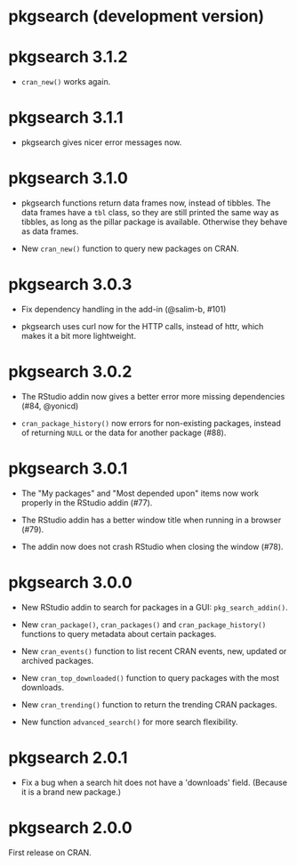 # pkgsearch (development version)

# pkgsearch 3.1.2

* `cran_new()` works again.

# pkgsearch 3.1.1

* pkgsearch gives nicer error messages now.

# pkgsearch 3.1.0

* pkgsearch functions return data frames now, instead of tibbles.
  The data frames have a `tbl` class, so they are still printed the
  same way as tibbles, as long as the pillar package is available.
  Otherwise they behave as data frames.

* New `cran_new()` function to query new packages on CRAN.

# pkgsearch 3.0.3

* Fix dependency handling in the add-in (@salim-b, #101)

* pkgsearch uses curl now for the HTTP calls, instead of httr, which makes
  it a bit more lightweight.

# pkgsearch 3.0.2

* The RStudio addin now gives a better error more missing dependencies
  (#84, @yonicd)

* `cran_package_history()` now errors for non-existing packages, instead
  of returning `NULL` or the data for another package (#88).

# pkgsearch 3.0.1

* The "My packages" and "Most depended upon" items now work properly
  in the RStudio addin (#77).

* The RStudio addin has a better window title when running in a
  browser (#79).

* The addin now does not crash RStudio when closing the window (#78).

# pkgsearch 3.0.0

* New RStudio addin to search for packages in a GUI:
  `pkg_search_addin()`.

* New `cran_package()`, `cran_packages()` and `cran_package_history()`
  functions to query metadata about certain packages.

* New `cran_events()` function to list recent CRAN events, new, updated
  or archived packages.
    
* New `cran_top_downloaded()` function to query packages with the most
  downloads.

* New `cran_trending()` function to return the trending CRAN packages.

* New function `advanced_search()` for more search flexibility.

# pkgsearch 2.0.1

* Fix a bug when a search hit does not have a 'downloads' field.
  (Because it is a brand new package.)

# pkgsearch 2.0.0

First release on CRAN.
